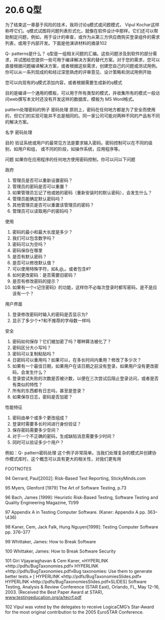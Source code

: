 # 20.6 Q型


为了结束这一章基于风险的技术，我将讨论q模式或问题模式， Vipul Kochar这样称呼它们。q模式试图将问题列表形式化，就像在软件设计中那样。它们还可以帮助制定问题，例如，用于设计的审查，或作为从第三方供应商购买登录组件的需求列表，或用于内部开发。下面是他演讲材料的摘录102

Q- patterns是什么？
q型是一组相关问题的汇编。这些问题涉及到软件的部分需求，并试图给您提供一些可用于编译解决方案的替代方案。对于您的需求，您可以直接根据问题编译解决方案，或者根据这些需求，创建您自己的问题或测试用例。你可以从一系列现成的和经过深思熟虑的评审意见、设计策略和测试用例开始

您可以向现有的q模式添加内容，或者根据需要生成新的q模式

目的是编译一个通用的模板，可以用于所有类型的模式，并收集所有的模式一般访问web撰写本文时还没有开发这样的数据库，模板为 MS Word格式。

pattern处理密码的例子
密码处理
原则上，密码在任何地方都是为了安全而使用的，但它们的实现可能并不总是相同的。同一家公司可能对两种不同的产品有不同的解决方案。

名字
密码处理

目的
验证系统或用户的最常见方法是要求输入密码。密码控制可以在不同的级别，如用户和组，
或不同的阶段，如操作系统，应用程序等。

问题
如果你在应用程序的任何地方使用密码控制，你可以问以下问题

政府
1. 管理员是否可以重新设置密码？
2. 管理员的密码是否可以重置？
3. 如果管理员忘记了他或她的密码（重新安装时的默认密码），会发生什么？
4. 管理员能确定默认密码吗？
5. 其他管理员是否可以重置该管理员的密码？
6. 管理员可以读取用户的密码吗？

使用
1. 密码的最小和最大长度是多少？
2. 我们可以包含数字吗？
3. 密码可以为空吗？
4. 密码保存在哪里
5. 是否有默认密码？
6. 是否可以修改默认值？
7. 可以使用特殊字符，如&,@,。或者包含#?
8. 如何更改密码：是否需要旧密码？
9. 是否有修改密码的提示？
10. 如果有一个<记住密码》的功能，这样你不必每次登录时都写密码，是不是应该有一个？

用户界面
1. 登录修改密码时输入的密码是否显示为?
2. 显示了多少个*?和不推荐的字母数一样吗

安全
1. 密码如何保存？它们被加密了吗？哪种算法被化了？
2. 密码区分大小写吗？
3. 密码可以复制粘贴吗？
4. 日密码可以重用吗？如果可以，在多长时间内重用？修改了多少次？
5. 如果有一个最佳日期，如果用户在该日期之前没有登录，如果用户没有更改密码，会发生什么？
6. 登录尝试失败的次数是否被计数，以便在三次尝试后阻止登录访问，或者是否有类似的特性？
7. 所有的东西都有日志吗，甚至是登录？
8. 如果保存日志，密码是否加密？

性能特征
1. 密码由单个或多个更改组成？
2. 登录时需要多长时间进行身份验证？
3. 保存密码需要多少空间？
4. 对于一个不正确的密码，生成缺陷消息需要多少时间？
5. 同时可以验证多少个用户？

例如：Q- pattern密码处理
这个例子非常简单。当我们处理复杂的模式并创建协作模式库时，这个概念可以具有更大的相关性，对我们更有用

FOOTNOTES

94 Gerrard, Paul[2002]: Risk-Based Test Reporting, StickyMinds.com

95 Myers, Glenford [1979] The Art of Software Testing, p.73

96 Bach, James [1999]: Heuristic Risk-Based Testing, Software Testing and Quality Engineering Magazine, 11/99

97 Appendix A in Testing Computer Software. (Kaner: Appendix A pp. 363–\436) 

98 Kaner, Cem, Jack Falk, Hung Nguyen[1999]: Testing Computer Software pp. 376–377

99 Whittaker, James: How to Break Software 

100 Whittaker, James: How to Break Software Security

101 Giri Vijayaraghavan & Cem Kaner, «HYPERLINK «http://pdfs/BugTaxonomies.pdf» HYPERLINK «http://pdfs/BugTaxonomies.pdf»Bug taxonomies: Use them to generate better tests.»  [ HYPERLINK «http://pdfs/BugTaxonomiesSlides.pdf» HYPERLINK «http://pdfs/BugTaxonomiesSlides.pdf»SLIDES] Software Testing, Analysis & Review Conference (STAR East), Orlando, FL, May 12–16, 2003. (Received the Best Paper Award at STAR), www.testingeducation.org/a/tecrf.pdf

102 Vipul was voted by the delegates to receive LogicaCMG’s Star-Award for the most original contribution to the 2005 EuroSTAR Conference.

